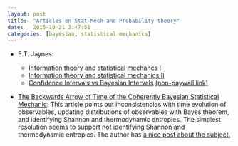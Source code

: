 ```yaml
---
layout: post
title:  "Articles on Stat-Mech and Probability theory"
date:   2015-10-21 3:47:51
categories: [bayesian, statistical mechanics]
---
```


  * E.T. Jaynes:
    * [Information theory and statistical mechancs I](http://journals.aps.org/pr/abstract/10.1103/PhysRev.106.620)
    * [Information theory and statistical mechanics II](http://journals.aps.org/pr/abstract/10.1103/PhysRev.108.171)
    * [Confidence Intervals vs Bayesian Intervals](http://link.springer.com/chapter/10.1007/978-94-010-1436-6_6) [(non-paywall link)](http://bayes.wustl.edu/etj/articles/confidence.pdf)


  * [The Backwards Arrow of Time of the Coherently Bayesian Statistical Mechanic](http://arxiv.org/abs/cond-mat/0410063): This article points out inconsistencies with time evolution of observables, updating distributions of observables with Bayes theorem, and identifying Shannon and thermodynamic entropies. The simplest resolution seems to support not identifying Shannon and thermodynamic entropies. The author has [a nice post about the subject.](http://bactra.org/notebooks/max-ent.html)

